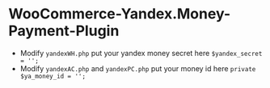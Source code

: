 # WooCommerce-Yandex.Money-Payment-Plugin

- Modify `yandexWH.php` put your yandex money secret here `$yandex_secret = '';`
- Modify `yandexAC.php` and `yandexPC.php` put your money id here `private $ya_money_id = '';`
